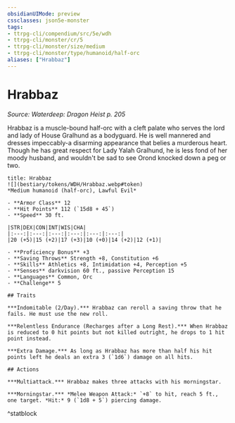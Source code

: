 ```yaml
---
obsidianUIMode: preview
cssclasses: json5e-monster
tags:
- ttrpg-cli/compendium/src/5e/wdh
- ttrpg-cli/monster/cr/5
- ttrpg-cli/monster/size/medium
- ttrpg-cli/monster/type/humanoid/half-orc
aliases: ["Hrabbaz"]
---
```

# Hrabbaz
*Source: Waterdeep: Dragon Heist p. 205*  

Hrabbaz is a muscle-bound half-orc with a cleft palate who serves the lord and lady of House Gralhund as a bodyguard. He is well mannered and dresses impeccably-a disarming appearance that belies a murderous heart. Though he has great respect for Lady Yalah Gralhund, he is less fond of her moody husband, and wouldn't be sad to see Orond knocked down a peg or two.

```ad-statblock
title: Hrabbaz
![](bestiary/tokens/WDH/Hrabbaz.webp#token)
*Medium humanoid (half-orc), Lawful Evil*

- **Armor Class** 12
- **Hit Points** 112 (`15d8 + 45`)
- **Speed** 30 ft.

|STR|DEX|CON|INT|WIS|CHA|
|:---:|:---:|:---:|:---:|:---:|:---:|
|20 (+5)|15 (+2)|17 (+3)|10 (+0)|14 (+2)|12 (+1)|

- **Proficiency Bonus** +3
- **Saving Throws** Strength +8, Constitution +6
- **Skills** Athletics +8, Intimidation +4, Perception +5
- **Senses** darkvision 60 ft., passive Perception 15
- **Languages** Common, Orc
- **Challenge** 5

## Traits

***Indomitable (2/Day).*** Hrabbaz can reroll a saving throw that he fails. He must use the new roll.

***Relentless Endurance (Recharges after a Long Rest).*** When Hrabbaz is reduced to 0 hit points but not killed outright, he drops to 1 hit point instead.

***Extra Damage.*** As long as Hrabbaz has more than half his hit points left he deals an extra 3 (`1d6`) damage on all hits.

## Actions

***Multiattack.*** Hrabbaz makes three attacks with his morningstar.

***Morningstar.*** *Melee Weapon Attack:* `+8` to hit, reach 5 ft., one target. *Hit:* 9 (`1d8 + 5`) piercing damage.
```
^statblock